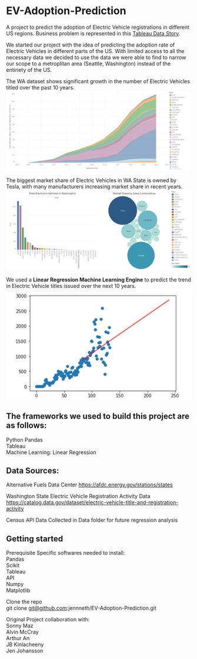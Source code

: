 # EV-Adoption-Prediction
A project to predict the adoption of Electric Vehicle registrations in different US regions.  Business problem is represented in this [Tableau Data Story](https://public.tableau.com/app/profile/sonny5205/viz/Project-3_16180781413350/Story1).

We started our project with the idea of predicting the adoption rate of Electric Vehicles in different parts of the US. With limited access to all the necessary data we decided to use the data we were able to find to narrow our scope to a metroplitan area (Seattle, Washington) instead of the entiriety of the US.  

The WA dataset shows significant growth in the number of Electric Vehicles titled over the past 10 years.  
![Adoption Trend of Electric Vehicles Titled in WA State](Images/WA_EV_Adoption_Trend.png)

The biggest market share of Electric Vehicles in WA State is owned by Tesla, with many manufacturers increasing market share in recent years.  
![Market Share of Electric Vehicles Titled in WA State](Images/WA_EV_Titled.png)

We used a **Linear Regression Machine Learning Engine** to predict the trend in Electric Vehicle titles issued over the next 10 years.  
![Linear Regression Model](Images/ml_model.png)


## The frameworks we used to build this project are as follows:

Python Pandas  
Tableau  
Machine Learning: Linear Regression


## Data Sources:

Alternative Fuels Data Center
https://afdc.energy.gov/stations/states


Washington State Electric Vehicle Registration Activity Data
https://catalog.data.gov/dataset/electric-vehicle-title-and-registration-activity

Census API Data 
Collected in Data folder for future regression analysis



## Getting started

Prerequisite
Specific softwares needed to install:  
Pandas  
Scikit  
Tableau  
API  
Numpy  
Matplotlib  

Clone the repo  
git clone git@github.com:jennneth/EV-Adoption-Prediction.git

Original Project collaboration with:  
Sonny Maz  
Alvin McCray  
Arthur An  
JB Kinlacheeny  
Jen Johansson
